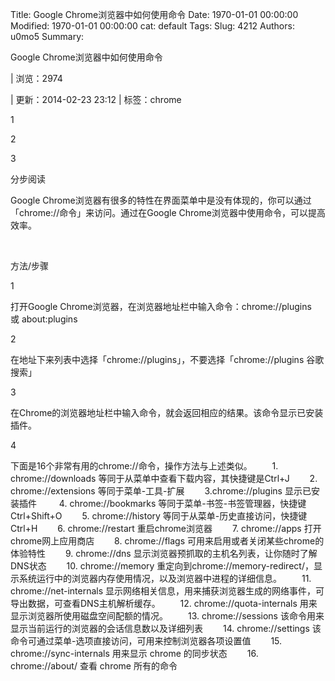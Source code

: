 Title: Google Chrome浏览器中如何使用命令
Date: 1970-01-01 00:00:00
Modified: 1970-01-01 00:00:00
cat: default
Tags: 
Slug: 4212
Authors: u0mo5 
Summary: 


Google Chrome浏览器中如何使用命令


|
浏览：2974

|
更新：2014-02-23 23:12
|
标签：chrome 







1




2




3



分步阅读






Google Chrome浏览器有很多的特性在界面菜单中是没有体现的，你可以通过「chrome://命令」来访问。通过在Google Chrome浏览器中使用命令，可以提高效率。



 






方法/步骤


1

打开Google Chrome浏览器，在浏览器地址栏中输入命令：chrome://plugins 或 about:plugins






2

在地址下来列表中选择「chrome://plugins」，不要选择「chrome://plugins 谷歌搜索」



3

在Chrome的浏览器地址栏中输入命令，就会返回相应的结果。该命令显示已安装插件。






4

下面是16个非常有用的chrome://命令，操作方法与上述类似。
　　1. chrome://downloads 等同于从菜单中查看下载内容，其快捷键是Ctrl+J
　　2. chrome://extensions 等同于菜单-工具-扩展
　　3.chrome://plugins 显示已安装插件 
　　4. chrome://bookmarks 等同于菜单-书签-书签管理器，快捷键Ctrl+Shift+O
　　5. chrome://history 等同于从菜单-历史直接访问，快捷键 Ctrl+H
　　6. chrome://restart 重启chrome浏览器
　　7. chrome://apps 打开chrome网上应用商店
　　8. chrome://flags 可用来启用或者关闭某些chrome的体验特性
　　9. chrome://dns 显示浏览器预抓取的主机名列表，让你随时了解DNS状态
　　10. chrome://memory 重定向到chrome://memory-redirect/，显示系统运行中的浏览器内存使用情况，以及浏览器中进程的详细信息。
　　11. chrome://net-internals 显示网络相关信息，用来捕获浏览器生成的网络事件，可导出数据，可查看DNS主机解析缓存。
　　12. chrome://quota-internals 用来显示浏览器所使用磁盘空间配额的情况。
　　13. chrome://sessions 该命令用来显示当前运行的浏览器的会话信息数以及详细列表
　　14. chrome://settings 该命令可通过菜单-选项直接访问，可用来控制浏览器各项设置值
　　15. chrome://sync-internals 用来显示 chrome 的同步状态
　　16. chrome://about/ 查看 chrome 所有的命令





